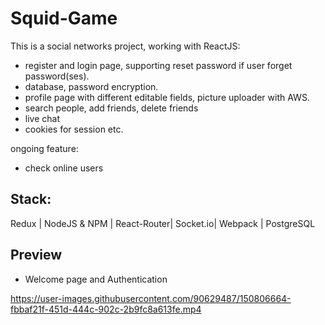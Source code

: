 # Squid-Game
This is a social networks project, working with ReactJS: 
- register and login page, supporting reset password if user forget password(ses).
- database, password encryption.
- profile page with different editable fields, picture uploader with AWS.
- search people, add friends, delete friends
- live chat 
- cookies for session etc.

ongoing feature:
- check online users


## Stack:
 Redux | NodeJS & NPM | React-Router| Socket.io| Webpack | PostgreSQL

## Preview
- Welcome page and Authentication 


https://user-images.githubusercontent.com/90629487/150806664-fbbaf21f-451d-444c-902c-2b9fc8a613fe.mp4

